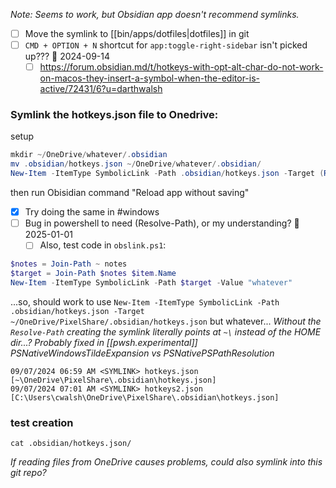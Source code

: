 *Note: Seems to work, but Obsidian app doesn't recommend symlinks.*
- [ ] Move the symlink to [[bin/apps/dotfiles|dotfiles]] in git
- [ ] `CMD + OPTION + N` shortcut for `app:toggle-right-sidebar` isn't picked up??? 🛫 2024-09-14 
	- [ ] https://forum.obsidian.md/t/hotkeys-with-opt-alt-char-do-not-work-on-macos-they-insert-a-symbol-when-the-editor-is-active/72431/6?u=darthwalsh
### Symlink the hotkeys.json file to Onedrive:
setup
```powershell
mkdir ~/OneDrive/whatever/.obsidian
mv .obsidian/hotkeys.json ~/OneDrive/whatever/.obsidian/
New-Item -ItemType SymbolicLink -Path .obsidian/hotkeys.json -Target (Resolve-Path ~/OneDrive/whatever/.obsidian/hotkeys.json)
```

then run Obisidian command "Reload app without saving"

- [x] Try doing the same in #windows
- [ ] Bug in powershell to need (Resolve-Path), or my understanding? 🛫 2025-01-01 
	- [ ] Also, test code in `obslink.ps1`:
```powershell
$notes = Join-Path ~ notes
$target = Join-Path $notes $item.Name
New-Item -ItemType SymbolicLink -Path $target -Value "whatever"
```


...so, should work to use `New-Item -ItemType SymbolicLink -Path .obsidian/hotkeys.json -Target ~/OneDrive/PixelShare/.obsidian/hotkeys.json` but whatever...
*Without the `Resolve-Path` creating the symlink literally points at `~\` instead of the HOME dir...?*
*Probably fixed in [[pwsh.experimental]] PSNativeWindowsTildeExpansion vs PSNativePSPathResolution*

```plaintext
09/07/2024 06:59 AM <SYMLINK> hotkeys.json [~\OneDrive\PixelShare\.obsidian\hotkeys.json]  
09/07/2024 07:01 AM <SYMLINK> hotkeys2.json [C:\Users\cwalsh\OneDrive\PixelShare\.obsidian\hotkeys.json]
```

### test creation
```
cat .obsidian/hotkeys.json/
```
*If reading files from OneDrive causes problems, could also symlink into this git repo?*

